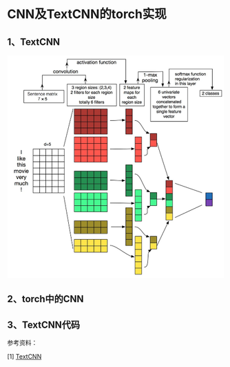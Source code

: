 # CNN及TextCNN的torch实现

## 1、TextCNN

![textcnn](./img/textcnn.jpg)

## 2、torch中的CNN



## 3、TextCNN代码





参考资料：

[1] [TextCNN](https://github.com/delldu/TextCNN)